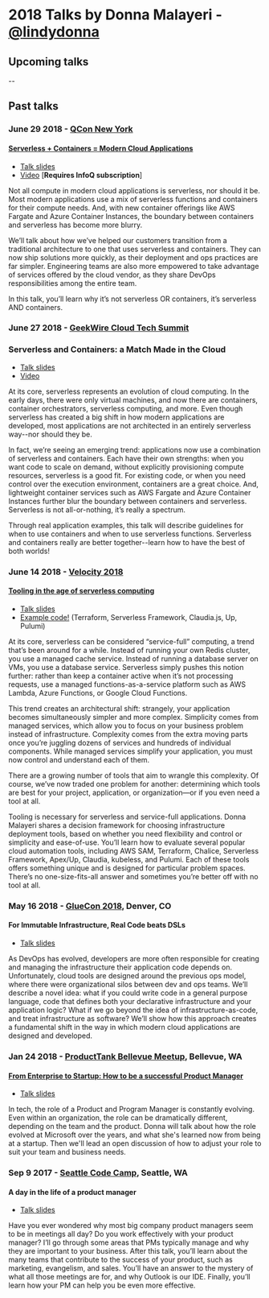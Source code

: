 # 2018 Talks by Donna Malayeri - [@lindydonna](https://twitter.com/lindydonna)

## Upcoming talks

--

## Past talks

### June 29 2018 - [QCon New York](https://qconnewyork.com/)

#### [Serverless + Containers = Modern Cloud Applications](https://qconnewyork.com/ny2018/presentation/finding-serverless-sweetspot-presentation)

- [Talk slides](/slides/Malayeri-QConNY-2018-06-29.pdf)
- [Video](https://www.infoq.com/presentations/serverless-containers-cloud-apps) [**Requires InfoQ subscription**]

Not all compute in modern cloud applications is serverless, nor should it be. Most modern applications use a mix of serverless functions and containers for their compute needs. And, with new container offerings like AWS Fargate and Azure Container Instances, the boundary between containers and serverless has become more blurry.

We’ll talk about how we’ve helped our customers transition from a traditional architecture to one that uses serverless and containers. They can now ship solutions more quickly, as their deployment and ops practices are far simpler. Engineering teams are also more empowered to take advantage of services offered by the cloud vendor, as they share DevOps responsibilities among the entire team.

In this talk, you’ll learn why it’s not serverless OR containers, it’s serverless AND containers.

### June 27 2018 - [GeekWire Cloud Tech Summit](https://www.geekwire.com/2018/inside-2018-geekwire-cloud-tech-summit-photos-recap-perfectly-cloudy-day/)

### Serverless and Containers: a Match Made in the Cloud

- [Talk slides](/slides/Malayeri-GeekWireCloudSummit-2018-06-27.pdf)
- [Video](https://www.youtube.com/watch?v=owUsf9P8iNw&feature=youtu.be)

At its core, serverless represents an evolution of cloud computing. In the early days, there were only virtual machines, and now there are containers, container orchestrators, serverless computing, and more. Even though serverless has created a big shift in how modern applications are developed, most applications are not architected in an entirely serverless way--nor should they be.

In fact, we’re seeing an emerging trend: applications now use a combination of serverless and containers. Each have their own strengths: when you want code to scale on demand, without explicitly provisioning compute resources, serverless is a good fit. For existing code, or when you need control over the execution environment, containers are a great choice. And, lightweight container services such as AWS Fargate and Azure Container Instances further blur the boundary between containers and serverless. Serverless is not all-or-nothing, it’s really a spectrum.

Through real application examples, this talk will describe guidelines for when to use containers and when to use serverless functions. Serverless and containers really are better together--learn how to have the best of both worlds!

### June 14 2018 - [Velocity 2018](https://conferences.oreilly.com/velocity/vl-ca)

#### [Tooling in the age of serverless computing](https://conferences.oreilly.com/velocity/vl-ca/public/schedule/detail/67950)

- [Talk slides](/slides/Malayeri-VelocitySanJose-2018-06-14.pdf)
- [Example code!](https://github.com/lindydonna/velocity-examples) (Terraform, Serverless Framework, Claudia.js, Up, Pulumi)

At its core, serverless can be considered “service-full” computing, a trend that’s been around for a while. Instead of running your own Redis cluster, you use a managed cache service. Instead of running a database server on VMs, you use a database service. Serverless simply pushes this notion further: rather than keep a container active when it’s not processing requests, use a managed functions-as-a-service platform such as AWS Lambda, Azure Functions, or Google Cloud Functions.

This trend creates an architectural shift: strangely, your application becomes simultaneously simpler and more complex. Simplicity comes from managed services, which allow you to focus on your business problem instead of infrastructure. Complexity comes from the extra moving parts once you’re juggling dozens of services and hundreds of individual components. While managed services simplify your application, you must now control and understand each of them.

There are a growing number of tools that aim to wrangle this complexity. Of course, we’ve now traded one problem for another: determining which tools are best for your project, application, or organization—or if you even need a tool at all.

Tooling is necessary for serverless and service-full applications. Donna Malayeri shares a decision framework for choosing infrastructure deployment tools, based on whether you need flexibility and control or simplicity and ease-of-use. You’ll learn how to evaluate several popular cloud automation tools, including AWS SAM, Terraform, Chalice, Serverless Framework, Apex/Up, Claudia, kubeless, and Pulumi. Each of these tools offers something unique and is designed for particular problem spaces. There’s no one-size-fits-all answer and sometimes you’re better off with no tool at all.

### May 16 2018 - [GlueCon 2018](http://gluecon.com/#agenda), Denver, CO

#### For Immutable Infrastructure, Real Code beats DSLs 

- [Talk slides](/slides/Malayeri-GlueCon-2018-05-16.pdf)

As DevOps has evolved, developers are more often responsible for creating and managing the infrastructure their application code depends on. Unfortunately, cloud tools are designed around the previous ops model, where there were organizational silos between dev and ops teams. We’ll describe a novel idea: what if you could write code in a general purpose language, code that defines both your declarative infrastructure and your application logic? What if we go beyond the idea of infrastructure-as-code, and treat infrastructure as software? We’ll show how this approach creates a fundamental shift in the way in which modern cloud applications are designed and developed.

### Jan 24 2018 - [ProductTank Bellevue Meetup](https://www.meetup.com/ProductTank-Bellevue), Bellevue, WA

#### [From Enterprise to Startup: How to be a successful Product Manager](https://www.meetup.com/ProductTank-Bellevue/events/246823880/)

- [Talk slides](/slides/Malayeri-ProductTankBellevue-2018-01-24.pdf)

In tech, the role of a Product and Program Manager is constantly evolving. Even within an organization, the role can be dramatically different, depending on the team and the product. Donna will talk about how the role evolved at Microsoft over the years, and what she's learned now from being at a startup. Then we'll lead an open discussion of how to adjust your role to suit your team and business needs.

### Sep 9 2017 - [Seattle Code Camp](https://seattle.codecamp.us/), Seattle, WA
 
#### A day in the life of a product manager

- [Talk slides](/slides/Malayeri-PM-SeattleCodeCamp-2017-09.pdf)

Have you ever wondered why most big company product managers seem to be in meetings all day? Do you work effectively with your product manager? I’ll go through some areas that PMs typically manage and why they are important to your business. After this talk, you’ll learn about the many teams that contribute to the success of your product, such as marketing, evangelism, and sales. You’ll have an answer to the mystery of what all those meetings are for, and why Outlook is our IDE. Finally, you’ll learn how your PM can help you be even more effective.

